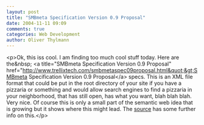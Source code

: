 ```yaml
---
layout: post
title: "SMBmeta Specification Version 0.9 Proposal"
date: 2004-11-11 09:09
comments: true
categories: Web Development
author: Oliver Thylmann
---
```



&lt;p&gt;Ok, this iss cool. I am finding too much cool stuff today. Here are the&amp;nbsp; &lt;a title=&quot;SMBmeta Specification Version 0.9 Proposal&quot; href=&quot;http://www.trellixtech.com/smbmetaspec09proposal.html&quot;&gt;SMBmeta Specification Version 0.9 Proposal&lt;/a&gt; specs. This is an XML file format that could be put in the root directory of your site if you have a pizzaria or something and would allow search engines to find a pizzaria in your neighborhood, that has still open, has what you want, blah blah blah. Very nice. Of course this is only a small part of the semantic web idea that is growing but it shows where this might lead. The [source](http://wasserfuhr.com/nodes/node.jsp?session=3u9EbQzuUmySTdp&amp;id=1151) has some further info on this.&lt;/p&gt;


